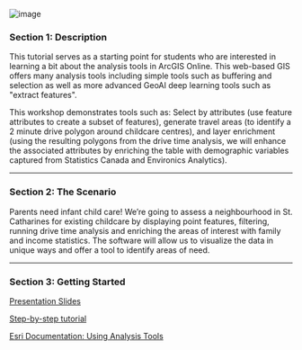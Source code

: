 ![image](https://github.com/user-attachments/assets/c4db24f0-6608-4e7c-b957-baf555618400)

### Section 1: Description  
This tutorial serves as a starting point for students who are interested in learning a bit about the analysis tools in ArcGIS Online. This web-based GIS offers many analysis tools including simple tools such as buffering and selection as well as more advanced GeoAI deep learning tools such as "extract features". 

This workshop demonstrates tools such as: Select by attributes (use feature attributes to create a subset of features), generate travel areas (to identify a 2 minute drive polygon around childcare centres), and layer enrichment (using the resulting polygons from the drive time analysis, we will enhance the associated attributes by enriching the table with demographic variables captured from Statistics Canada and Environics Analytics).

---

### Section 2: The Scenario  

Parents need infant child care! We’re going to assess a neighbourhood in St. Catharines for existing childcare by displaying point features, filtering, running drive time analysis and enriching the areas of interest with family and income statistics. ​The software will allow us to visualize the data in unique ways and offer a tool to identify areas of need.

---

### Section 3: Getting Started

[Presentation Slides](https://github.com/BrockDSL/AGOL_analysis/blob/master/ArcGIS%20Online%20Vector%20Analysis%2008232024.pdf)

[Step-by-step tutorial](https://github.com/BrockDSL/AGOL_analysis/blob/master/tutorial_.md)

[Esri Documentation: Using Analysis Tools](https://doc.arcgis.com/en/arcgis-online/analyze/use-analysis-tools.htm)






<!--- Please use reference style images so that it is easier to update pictures later --->

